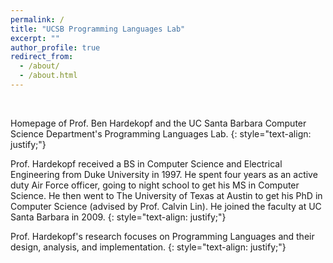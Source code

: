 ```yaml
---
permalink: /
title: "UCSB Programming Languages Lab"
excerpt: ""
author_profile: true
redirect_from:
  - /about/
  - /about.html
---
```


<br>

Homepage of Prof. Ben Hardekopf and the UC Santa Barbara Computer Science Department's Programming Languages Lab.
{: style="text-align: justify;"}

Prof. Hardekopf received a BS in Computer Science and Electrical Engineering from Duke University in 1997. He spent four years as an active duty Air Force officer, going to night school to get his MS in Computer Science. He then went to The University of Texas at Austin to get his PhD in Computer Science (advised by Prof. Calvin Lin). He joined the faculty at UC Santa Barbara in 2009.
{: style="text-align: justify;"}

Prof. Hardekopf's research focuses on Programming Languages and their design, analysis, and implementation.
{: style="text-align: justify;"}

